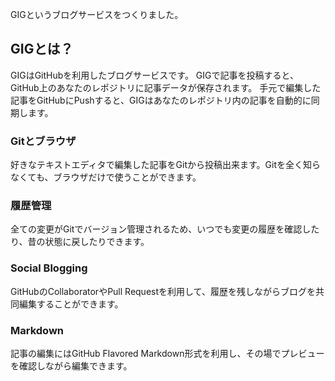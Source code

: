 GIGというブログサービスをつくりました。

## GIGとは？
GIGはGitHubを利用したブログサービスです。
GIGで記事を投稿すると、GitHub上のあなたのレポジトリに記事データが保存されます。
手元で編集した記事をGitHubにPushすると、GIGはあなたのレポジトリ内の記事を自動的に同期します。


### Gitとブラウザ
好きなテキストエディタで編集した記事をGitから投稿出来ます。Gitを全く知らなくても、ブラウザだけで使うことができます。

### 履歴管理
全ての変更がGitでバージョン管理されるため、いつでも変更の履歴を確認したり、昔の状態に戻したりできます。

### Social Blogging
GitHubのCollaboratorやPull Requestを利用して、履歴を残しながらブログを共同編集することができます。

### Markdown
記事の編集にはGitHub Flavored Markdown形式を利用し、その場でプレビューを確認しながら編集できます。
